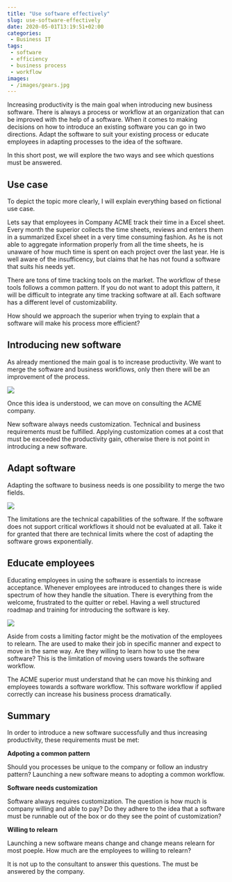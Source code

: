 ```yaml
---
title: "Use software effectively"
slug: use-software-effectively
date: 2020-05-01T13:19:51+02:00
categories:
 - Business IT
tags:
 - software
 - efficiency
 - business process
 - workflow
images:
 - /images/gears.jpg
---
```


Increasing productivity is the main goal when introducing new business software. There is always a process or workflow at an organization that can be improved with the help of a software. When it comes to making decisions on how to introduce an existing software you can go in two directions. Adapt the software to suit your existing process or educate employees in adapting processes to the idea of the software.

In this short post, we will explore the two ways and see which questions must be answered.
<!--more-->

## Use case

To depict the topic more clearly, I will explain everything based on fictional use case.

Lets say that employees in Company ACME track their time in a Excel sheet. Every month the superior collects the time sheets, reviews and enters them in a summarized Excel sheet in a very time consuming fashion. As he is not able to aggregate information properly from all the time sheets, he is unaware of how much time is spent on each project over the last year. He is well aware of the insufficency, but claims that he has not found a software that suits his needs yet.

There are tons of time tracking tools on the market. The workflow of these tools follows a common pattern. If you do not want to adopt this pattern, it will be difficult to integrate any time tracking software at all. Each software has a different level of customizability.

How should we approach the superior when trying to explain that a software will make his process more efficient?

## Introducing new software

As already mentioned the main goal is to increase productivity. We want to merge the software and business workflows, only then there will be an improvement of the process.

![](/images/Business%20IT/Increase%20Productivity.png)

Once this idea is understood, we can move on consulting the ACME company.

New software always needs customization. Technical and business requirements must be fulfilled. Applying customization comes at a cost that must be exceeded the productivity gain, otherwise there is not point in introducing a new software.

## Adapt software

Adapting the software to business needs is one possibility to merge the two fields.

![](/images/Business%20IT/Adapt%20Software.png)

The limitations are the technical capabilities of the software. If the software does not support critical workflows it should not be evaluated at all. Take it for granted that there are technical limits where the cost of adapting the software grows exponentially.

## Educate employees

Educating employees in using the software is essentials to increase acceptance. Whenever employees are introduced to changes there is wide spectrum of how they handle the situation. There is everything from the welcome, frustrated to the quitter or rebel. Having a well structured roadmap and training for introducing the software is key.

![](/images/Business%20IT/Educate%20Employees.png)

Aside from costs a limiting factor might be the motivation of the employees to relearn. The are used to make their job in specific manner and expect to move in the same way. Are they willing to learn how to use the new software? This is the limitation of moving users towards the software workflow.

The ACME superior must understand that he can move his thinking and employees towards a software workflow. This software workflow if applied correctly can increase his business process dramatically.

## Summary

In order to introduce a new software successfully and thus increasing productivity, these requirements must be met:

**Adpoting a common pattern**

Should you processes be unique to the company or follow an industry pattern? Launching a new software means to adopting a common workflow.

**Software needs customization**

Software always requires customization. The question is how much is company willing and able to pay? Do they adhere to the idea that a software must be runnable out of the box or do they see the point of customization?

**Willing to relearn**

Launching a new software means change and change means relearn for most poeple. How much are the employees to willing to relearn?

It is not up to the consultant to answer this questions. The must be answered by the company.